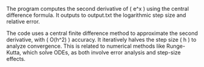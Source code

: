 The program computes the second derivative of ( e^x ) using the central difference formula.
It outputs to output.txt the logarithmic step size and relative error.


The code uses a central finite difference method to approximate the second derivative, with ( O(h^2) ) accuracy. It iteratively halves the step size ( h ) to analyze convergence. This is related to numerical methods like Runge-Kutta, which solve ODEs, as both involve error analysis and step-size effects.